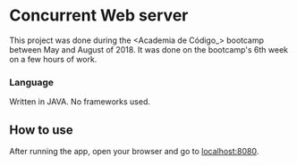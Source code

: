 # Concurrent Web server

This project was done during the <Academia de Código_> bootcamp between May and August of 2018.
It was done on the bootcamp's 6th week on a few hours of work.


### Language

Written in JAVA. No frameworks used.

## How to use

After running the app, open your browser and go to [localhost:8080](http://localhost:8080).

